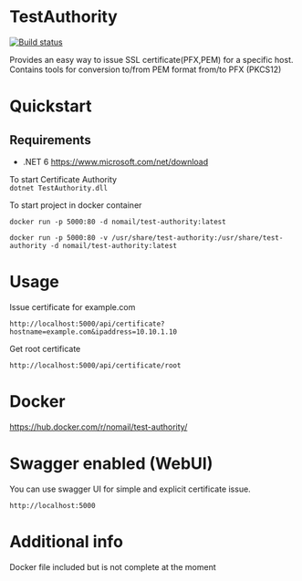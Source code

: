 # TestAuthority

[![Build status](https://ci.appveyor.com/api/projects/status/9xmg595d0ps2r0uw?svg=true)](https://ci.appveyor.com/project/nomailme/testauthority)

Provides an easy way to issue SSL certificate(PFX,PEM) for a specific host.
Contains tools for conversion to/from PEM format from/to PFX (PKCS12)

# Quickstart

## Requirements

* .NET 6 https://www.microsoft.com/net/download

To start Certificate Authority  
`dotnet TestAuthority.dll`

To start project in docker container

`docker run -p 5000:80 -d nomail/test-authority:latest`

`docker run -p 5000:80 -v /usr/share/test-authority:/usr/share/test-authority -d nomail/test-authority:latest`

# Usage

Issue certificate for example.com

`http://localhost:5000/api/certificate?hostname=example.com&ipaddress=10.10.1.10`

Get root certificate

`http://localhost:5000/api/certificate/root`

# Docker

https://hub.docker.com/r/nomail/test-authority/

# Swagger enabled (WebUI)

You can use swagger UI for simple and explicit certificate issue.

`http://localhost:5000`

# Additional info

Docker file included but is not complete at the moment
